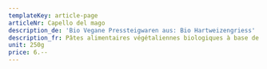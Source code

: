 ```yaml
---
templateKey: article-page
articleNr: Capello del mago
description_de: 'Bio Vegane Pressteigwaren aus: Bio Hartweizengriess'
description_fr: Pâtes alimentaires végétaliennes biologiques à base de semoule de blé dur bio
unit: 250g
price: 6.--
---
```


